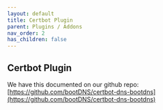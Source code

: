 ```yaml
---
layout: default
title: Certbot Plugin
parent: Plugins / Addons
nav_order: 2
has_children: false
---
```


## Certbot Plugin

We have this documented on our github repo: [https://github.com/bootDNS/certbot-dns-bootdns](https://github.com/bootDNS/certbot-dns-bootdns)
